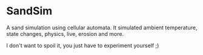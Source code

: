 # SandSim

A sand simulation using cellular automata. It simulated ambient temperature, state changes, physics, live, erosion and more.

I don't want to spoil it, you just have to experiment yourself ;)
